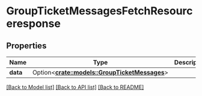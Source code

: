 # GroupTicketMessagesFetchResourceresponse

## Properties

Name | Type | Description | Notes
------------ | ------------- | ------------- | -------------
**data** | Option<[**crate::models::GroupTicketMessages**](groupTicketMessages.md)> |  | [optional]

[[Back to Model list]](../README.md#documentation-for-models) [[Back to API list]](../README.md#documentation-for-api-endpoints) [[Back to README]](../README.md)


